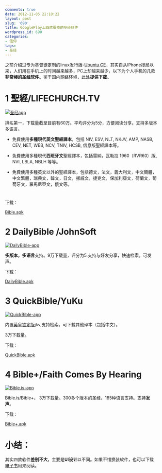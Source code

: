 ```yaml
---
comments: true
date: 2012-11-05 22:10:22
layout: post
slug: '690'
title: GooglePlay上四款很棒的圣经软件
wordpress_id: 690
categories:
- 信仰
tags:
- 圣经
---
```




之前介绍过专为基督徒定制的linux发行版-[Ubuntu CE](http://baham.co/11_05_687.html)，其实自从IPhone搅局以来，人们用在手机上的时间越来越多，PC上却越来越少，以下为个人手机的几款**非常棒的圣经软件**。鉴于国内网络环境，此处**提供下载**。



<!-- more -->


# 




# 1 聖經/LIFECHURCH.TV




[![圣经app](http://baham.co/wp-content/uploads/2012/11/unnamed.jpg)](http://baham.co/wp-content/uploads/2012/11/unnamed.jpg)



排名第一，下载量截至目前有60万。平均评分为5分，方便阅读分享，支持多版本多语言。





	
  * 免費使用**多種現代英文聖經譯本**，包括 NIV, ESV, NLT, NKJV, AMP, NASB, CEV, NET, WEB, NCV, TNIV, HCSB, 信息版聖經譯本等。

	
  * 免費使用多種現代**西班牙文**聖經譯本，包括雷納，瓦勒拉 1960（RVR60）版, NVI, LBLA, NBLH 等等。

	
  * 免費使用多種英文以外的聖經譯本，包括德文，法文，義大利文，中文簡體，中文繁體，瑞典文，韓文，日文，挪威文，捷克文，保加利亞文，荷蘭文，葡萄牙文，羅馬尼亞文，俄文等。





# 




# 




# 




# 




# 




# 








下载：

[Bible.apk](http://baham.co/wp-content/uploads/2012/11/Bible.apk_.zip)


# 









# 2 DailyBible /JohnSoft






[![DailyBible-app](http://baham.co/wp-content/uploads/2012/11/unnamed-1.jpg)](http://baham.co/wp-content/uploads/2012/11/unnamed-1.jpg)

**多版本，多语言**支持。9万下载量，评分为5.支持与好友分享，快速检索。可发声。





































下载：

[DailyBible.apk](http://baham.co/wp-content/uploads/2012/11/DailyBible.apk_.zip)








# 3 QuickBible/YuKu




[![QuickBible-app](http://baham.co/wp-content/uploads/2012/11/unnamed-2.jpg)](http://baham.co/wp-content/uploads/2012/11/unnamed-2.jpg)



内置[英皇钦定版](http://baham.co/11_05_680.html)jkv,支持检索。可下载其他译本（包括中文）。

3万下载量。



































下载：

[QuickBible.apk](http://baham.co/wp-content/uploads/2012/11/QuickBible.apk_.zip)


# 







# 4 Bible+/Faith Comes By Hearing






[![Bible.is-app](http://baham.co/wp-content/uploads/2012/11/unnamed-3.jpg)](http://baham.co/wp-content/uploads/2012/11/unnamed-3.jpg)

Bible.is/Bible+， 3万下载量。300多个版本的圣经，185种语言支持。支持**发声**。





































下载：

[Bible+.apk](http://baham.co/wp-content/uploads/2012/11/Bible+.apk_.zip)








# 小结：




其实四款软件**差别不大**，主要是**UI设计**以不同。如果不惜换装软件，也可以下载[电子书](http://baham.co/11_05_680.html)用来阅读。
